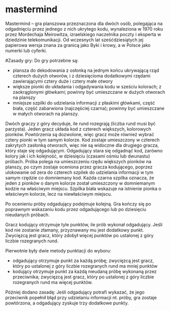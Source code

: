 # mastermind
Mastermind – gra planszowa przeznaczona dla dwóch osób, polegająca na odgadnięciu przez jednego z nich ukrytego kodu, wynaleziona w 1970 roku przez Mordechaja Meirowitza, izraelskiego naczelnika poczty i eksperta w dziedzinie telekomunikacji. Od wczesnych lat sześćdziesiątych jej papierowa wersja znana za granicą jako Byki i krowy, a w Polsce jako numerki lub cyferki.

#Zasady gry:
Do gry potrzebne są:

 - plansza do dekodowania z osłonką na jednym końcu ukrywającą rząd czterech dużych otworów, i z dziesięcioma dodatkowymi rzędami zawierającymi cztery duże i cztery małe otwory
 - większe pionki do układania i odgadywania kodu w sześciu kolorach; z zaokrąglonymi główkami; powinny być umieszczane w dużych otworach na planszy
 - mniejsze szpilki do udzielania informacji z płaskimi główkami, część biała, część zabarwiona (najczęściej czarna); powinny być umieszczane w małych otworach na planszy.

Dwóch graczy z góry decyduje, ile rund rozegrają (liczba rund musi być parzysta). Jeden gracz układa kod z czterech większych, kolorowych pionków. Powtórzenia są dozwolone, więc gracz może również wybrać cztery pionki w tym samym kolorze. Kod zostaje umieszczony w czterech zakrytych zasłonką otworach, więc nie są widoczne dla drugiego gracza, który staje się odgadującym. Odgadujący stara się odgadnąć kod, zarówno kolory jak i ich kolejność, w dziesięciu (czasami ośmiu lub dwunastu) próbach. Próba polega na umieszczeniu rzędu większych pionków na planszy, po czym zostaje oceniona przez gracza kodującego, poprzez ulokowanie od zera do czterech szpilek do udzielania informacji w tym samym rzędzie co domniemany kod. Każda czarna szpilka oznacza, że jeden z pionków o danym kolorze został umieszczony w domniemanym kodzie na właściwym miejscu. Szpilka biała wskazuje na istnienie pionka o właściwym kolorze, lecz na niewłaściwym miejscu.

Po ocenieniu próby odgadujący podejmuje kolejną. Gra kończy się po poprawnym wskazaniu kodu przez odgadującego lub po dziesięciu nieudanych próbach.

Gracz kodujący otrzymuje tyle punktów, ile prób wykonał odgadujący. Jeśli kod nie zostanie złamany, przyznawany mu jest dodatkowy punkt. Zwycięzcą jest gracz, który zdobył więcej punktów po ustalonej z góry liczbie rozegranych rund.

Pierwotnie były dwie metody punktacji do wyboru:
 - odgadujący otrzymuje punkt za każdą próbę; zwycięzcą jest gracz, który po ustalonej z góry liczbie rozegranych rund ma mniej punktów
 - kodujący otrzymuje punkt za każdą nieudaną próbę wykonaną przez przeciwnika; zwycięzcą jest gracz, który po ustalonej z góry liczbie rozegranych rund ma więcej punktów.

Później dodano zasadę: Jeśli odgadujący potrafi wykazać, że jego przeciwnik popełnił błąd przy udzielaniu informacji nt. próby, gra zostaje powtórzona, a odgadujący zyskuje trzy dodatkowe punkty.
